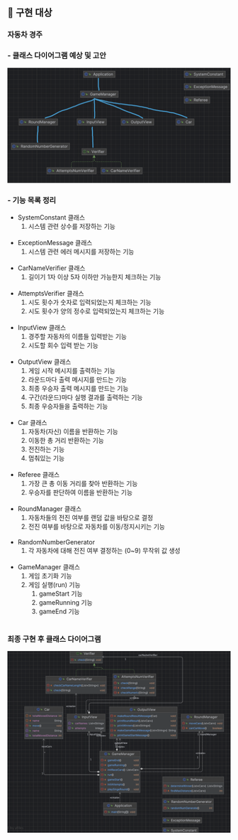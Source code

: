 ## 📝 구현 대상

### 자동차 경주

### - 클래스 다이어그램 예상 및 고안

<img src="img/Initial_ClassDiagram.png">

### - 기능 목록 정리

- SystemConstant 클래스
    1. 시스템 관련 상수를 저장하는 기능
       <br> <br>
- ExceptionMessage 클래스
    1. 시스템 관련 에러 메시지를 저장하는 기능
       <br><br>
- CarNameVerifier 클래스
    1. 길이기 1자 이상 5자 이하만 가능한지 체크하는 기능
       <br><br>
- AttemptsVerifier 클래스
    1. 시도 횟수가 숫자로 입력되었는지 체크하는 기능
    2. 시도 횟수가 양의 정수로 입력되었는지 체크하는 기능
       <br><br>
- InputView 클래스
    1. 경주할 자동차의 이름들 입력받는 기능
    2. 시도할 회수 입력 받는 기능
       <br><br>
- OutputView 클래스
    1. 게임 시작 메시지를 출력하는 기능
    2. 라운드마다 출력 메시지를 만드는 기능
    3. 최종 우승자 출력 메시지를 만드는 기능
    4. 구간(라운드)마다 실행 결과를 출력하는 기능
    5. 최종 우승자들을 출력하는 기능
       <br><br>
- Car 클래스
    1. 자동차(자신) 이름을 반환하는 기능
    2. 이동한 총 거리 반환하는 기능
    3. 전진하는 기능
    4. 멈춰있는 기능
       <br><br>
- Referee 클래스
    1. 가장 큰 총 이동 거리를 찾아 반환하는 기능
    2. 우승자를 판단하여 이름을 반환하는 기능
       <br><br>
- RoundManager 클래스
    1. 자동차들의 전진 여부를 랜덤 값을 바탕으로 결정
    2. 전진 여부를 바탕으로 자동차를 이동/정지시키는 기능
       <br><br>
- RandomNumberGenerator
    1. 각 자동차에 대해 전진 여부 결정하는 (0~9) 무작위 값 생성
       <br><br>
- GameManager 클래스
    1. 게임 초기화 기능
    2. 게임 실행(run) 기능
        1. gameStart 기능
        2. gameRunning 기능
        3. gameEnd 기능
           <br><br>

### 최종 구현 후 클래스 다이어그램
<img src = "img/Final_ClassDiagram.png">